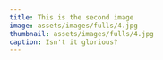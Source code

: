 ```yaml
---
title: This is the second image
image: assets/images/fulls/4.jpg
thumbnail: assets/images/fulls/4.jpg
caption: Isn't it glorious?
---
```

